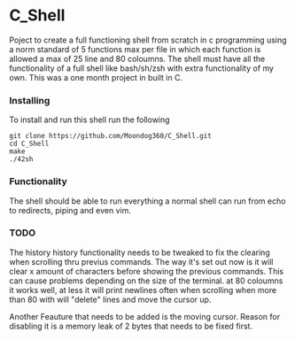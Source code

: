 # C_Shell
Poject to create a full functioning shell from scratch in c programming using a norm standard of 5 functions max per file in which each function is allowed a max of 25 line and 80 coloumns. The shell must have all the functionality of a full shell like bash/sh/zsh with extra functionality of my own. This was a one month project in built in C.

### Installing

To install and run this shell run the following

```
git clone https://github.com/Moondog360/C_Shell.git
cd C_Shell
make
./42sh
```

### Functionality
The shell should be able to run everything a normal shell can run from echo to redirects, piping and even vim.

### TODO
The history history functionality needs to be tweaked to fix the clearing when scrolling thru previus commands. The way it's set out now is it will clear x amount of characters before showing the previous commands. This can cause problems depending on the size of the terminal. at 80 coloumns it works well, at less it will print newlines often when scrolling when more than 80 with will "delete" lines and move the cursor up.

Another Feauture that needs to be added is the moving cursor. Reason for disabling it is a memory leak of 2 bytes that needs to be fixed first.
